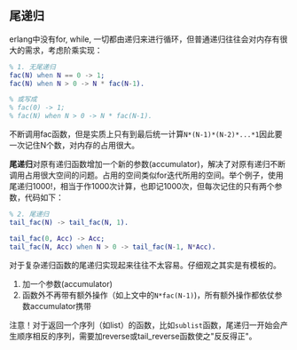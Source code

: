 ## 尾递归
erlang中没有for, while, 一切都由递归来进行循环，但普通递归往往会对内存有很大的需求，考虑阶乘实现：

```erlang
% 1. 无尾递归
fac(N) when N == 0 -> 1;
fac(N) when N > 0 -> N * fac(N-1).

% 或写成
% fac(0) -> 1;
% fac(N) when N > 0 -> N * fac(N-1).
```

不断调用fac函数，但是实质上只有到最后统一计算`N*(N-1)*(N-2)*...*1`因此要一次记住N个数，对内存的占用很大。


**尾递归**对原有递归函数增加一个新的参数(accumulator)，解决了对原有递归不断调用占用很大空间的问题。占用的空间类似for迭代所用的空间。举个例子，使用尾递归1000!，相当于作1000次计算，也即记1000次，但每次记住的只有两个参数，代码如下：

```erlang
% 2. 尾递归
tail_fac(N) -> tail_fac(N, 1).

tail_fac(0, Acc) -> Acc;
tail_fac(N, Acc) when N > 0 -> tail_fac(N-1, N*Acc).
```

对于复杂递归函数的尾递归实现起来往往不太容易。仔细观之其实是有模板的。

1. 加一个参数(accumulator)
2. 函数外不再带有额外操作（如上文中的`N*fac(N-1)`)，所有额外操作都依仗参数accumulator携带

注意！对于返回一个序列（如list）的函数，比如`sublist`函数，尾递归一开始会产生顺序相反的序列，需要加reverse或tail_reverse函数使之"反反得正"。
